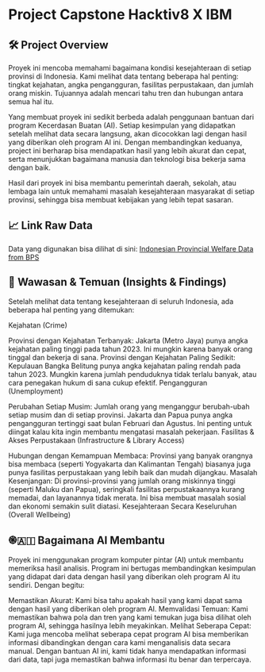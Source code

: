 # Project Capstone Hacktiv8 X IBM

## 🛠️ Project Overview

Proyek ini mencoba memahami bagaimana kondisi kesejahteraan di setiap provinsi di Indonesia. Kami melihat data tentang beberapa hal penting: tingkat kejahatan, angka pengangguran, fasilitas perpustakaan, dan jumlah orang miskin. Tujuannya adalah mencari tahu tren dan hubungan antara semua hal itu.

Yang membuat proyek ini sedikit berbeda adalah penggunaan bantuan dari program Kecerdasan Buatan (AI). Setiap kesimpulan yang  didapatkan setelah melihat data secara langsung, akan dicocokkan lagi dengan hasil yang diberikan oleh program AI ini. Dengan membandingkan keduanya, project ini berharap bisa mendapatkan hasil yang lebih akurat dan cepat, serta menunjukkan bagaimana manusia dan teknologi bisa bekerja sama dengan baik.

Hasil dari proyek ini bisa membantu pemerintah daerah, sekolah, atau lembaga lain untuk memahami masalah kesejahteraan masyarakat di setiap provinsi, sehingga bisa membuat kebijakan yang lebih tepat sasaran.

## 📈 Link Raw Data

Data yang digunakan bisa dilihat di sini: [Indonesian Provincial Welfare Data from BPS](https://www.kaggle.com/datasets/leonss0711/indonesian-provincial-welfare-data-from-bps)

## 🧠 Wawasan & Temuan (Insights & Findings)

Setelah melihat data tentang kesejahteraan di seluruh Indonesia, ada beberapa hal penting yang ditemukan:

Kejahatan (Crime)

Provinsi dengan Kejahatan Terbanyak: Jakarta (Metro Jaya) punya angka kejahatan paling tinggi pada tahun 2023. Ini mungkin karena banyak orang tinggal dan bekerja di sana.
Provinsi dengan Kejahatan Paling Sedikit: Kepulauan Bangka Belitung punya angka kejahatan paling rendah pada tahun 2023. Mungkin karena jumlah penduduknya tidak terlalu banyak, atau cara penegakan hukum di sana cukup efektif.
Pengangguran (Unemployment)

Perubahan Setiap Musim: Jumlah orang yang menganggur berubah-ubah setiap musim dan di setiap provinsi. Jakarta dan Papua punya angka pengangguran tertinggi saat bulan Februari dan Agustus. Ini penting untuk diingat kalau kita ingin membantu mengatasi masalah pekerjaan.
Fasilitas & Akses Perpustakaan (Infrastructure & Library Access)

Hubungan dengan Kemampuan Membaca: Provinsi yang banyak orangnya bisa membaca (seperti Yogyakarta dan Kalimantan Tengah) biasanya juga punya fasilitas perpustakaan yang lebih baik dan mudah dijangkau.
Masalah Kesenjangan: Di provinsi-provinsi yang jumlah orang miskinnya tinggi (seperti Maluku dan Papua), seringkali fasilitas perpustakaannya kurang memadai, dan layanannya tidak merata. Ini bisa membuat masalah sosial dan ekonomi semakin sulit diatasi.
Kesejahteraan Secara Keseluruhan (Overall Wellbeing)

## ֎🇦🇮 Bagaimana AI Membantu

Proyek ini menggunakan program komputer pintar (AI) untuk membantu memeriksa hasil analisis. Program ini bertugas membandingkan kesimpulan yang  didapat dari data dengan hasil yang diberikan oleh program AI itu sendiri. Dengan begitu:

Memastikan Akurat: Kami bisa tahu apakah hasil yang kami dapat sama dengan hasil yang diberikan oleh program AI.
Memvalidasi Temuan: Kami memastikan bahwa pola dan tren yang kami temukan juga bisa dilihat oleh program AI, sehingga hasilnya lebih meyakinkan.
Melihat Seberapa Cepat: Kami juga mencoba melihat seberapa cepat program AI bisa memberikan informasi dibandingkan dengan cara kami menganalisis data secara manual.
Dengan bantuan AI ini, kami tidak hanya mendapatkan informasi dari data, tapi juga memastikan bahwa informasi itu benar dan terpercaya.
